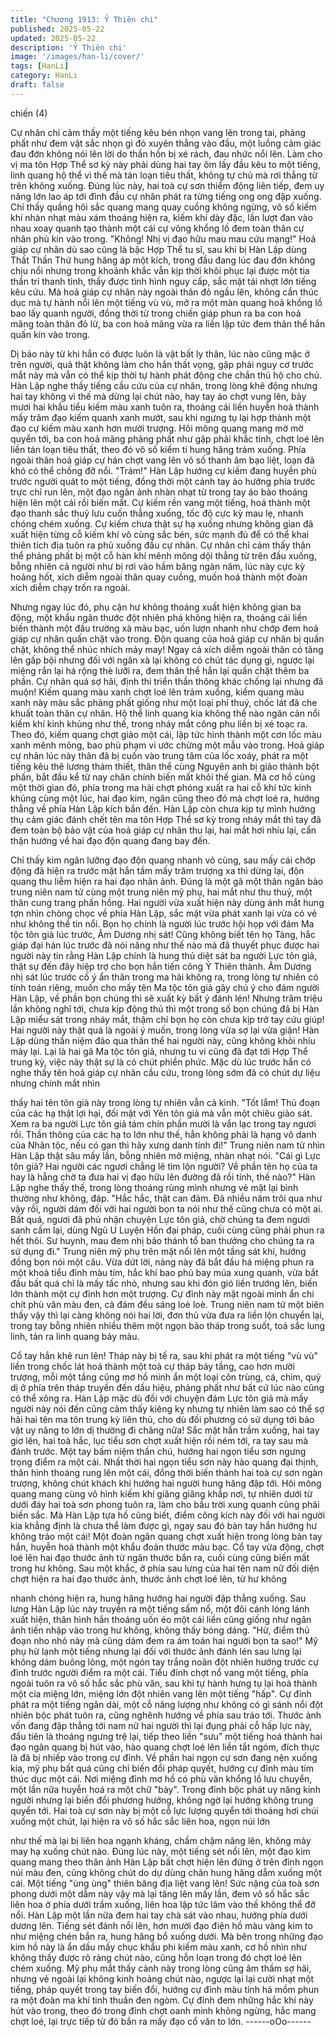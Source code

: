 ```yaml
---
title: "Chương 1913: Ỷ Thiên chi"
published: 2025-05-22
updated: 2025-05-22
description: 'Ỷ Thiên chi'
image: '/images/han-li/cover/'
tags: [HanLi]
category: HanLi
draft: false
---
```


chiến (4)

Cự nhân chỉ cảm thấy một tiếng kêu bén nhọn vang lên trong tai,
phảng phất như đem vật sắc nhọn gì đó xuyên thẳng vào đầu,
một luồng cảm giác đau đớn không nói lên lời do thần hồn bị xé
rách, đau nhức nổi lên.
Làm cho vị ma tôn Hợp Thể sơ kỳ này phải dùng hai tay ôm lấy
đầu kêu to một tiếng, linh quang hộ thể vì thế mà tán loạn tiêu
thất, không tự chủ mà rơi thẳng từ trên không xuống.
Đúng lúc này, hai toà cự sơn thiểm động liên tiếp, đem uy năng
lớn lao áp tới đỉnh đầu cự nhân phát ra từng tiếng ong ong đập
xuống.
Chỉ thấy quầng hôi sắc quang mang quay cuồng không ngừng, vô
số kiếm khí nhàn nhạt màu xám thoáng hiện ra, kiếm khí dày đặc,
lần lượt đan vào nhau xoay quanh tạo thành một cái cự võng
khổng lồ đem toàn thân cự nhân phủ kín vào trong.
"Không! Nhị vị đạo hữu mau mau cứu mạng!"
Hoả giáp cự nhân dù sao cũng là bậc Hợp Thể tu sĩ, sau khi bị
Hàn Lập dùng Thất Thần Thứ hung hăng áp một kích, trong đầu
đang lúc đau đớn không chịu nổi nhưng trong khoảnh khắc vẫn
kịp thời khôi phục lại được một tia thần trí thanh tỉnh, thấy được
tình hình nguy cấp, sắc mặt tái nhợt lớn tiếng kêu cứu.
Mà hoả giáp cự nhân này ngoài thân đỏ ngầu lên, không cần thúc
dục mà tự hành nổi lên một tiếng vù vù, mở ra một màn quang
hoả khồng lồ bao lấy quanh người, đồng thời từ trong chiến giáp
phun ra ba con hoả mãng toàn thân đỏ lừ, ba con hoả mãng vừa
ra liền lập tức đem thân thể hắn quấn kín vào trong.

Dị bảo này từ khi hắn có được luôn là vật bất ly thân, lúc nào
cũng mặc ở trên người, quả thật không làm cho hắn thất vọng,
gặp phải nguy cơ trước mắt này mà vẫn có thể kịp thời tự hành
phát động che chắn thủ hộ cho chủ.
Hàn Lập nghe thấy tiếng cầu cứu của cự nhân, trong lòng khẽ
động nhưng hai tay không vì thế mà dừng lại chút nào, hay tay áo
chợt vung lên, bảy mươi hai khẩu tiểu kiếm màu xanh tuôn ra,
thoáng cái liền huyễn hoá thành mấy trăm đạo kiếm quanh xanh
mướt, sau khi ngưng tụ lại hợp thành một đạo cự kiếm màu xanh
hơn mười trượng.
Hôi mông quang mang mờ mờ quyển tới, ba con hoả mãng
phảng phất như gặp phải khắc tinh, chợt loé lên liền tán loạn tiêu
thất, theo đó vô số kiếm ti hung hăng trảm xuống.
Phía ngoài thân hoả giáp cự hán chợt vang lên vô số thanh âm
bạo liệt, loạn đả khó có thể chống đỡ nổi.
"Trảm!"
Hàn Lập hướng cự kiếm đang huyền phù trước người quát to một
tiếng, đồng thời một cánh tay áo hướng phía trước trực chỉ run
lên, một đạo ngân ảnh nhàn nhạt từ trong tay áo bào thoáng hiện
lên một cái rồi biến mất.
Cự kiếm rền vang một tiếng, hoá thành một đạo thanh sắc thuỷ
lưu cuốn thẳng xuống, tốc độ cực kỳ mau lẹ, nhanh chóng chém
xuống.
Cự kiếm chưa thật sự hạ xuống nhưng không gian đã xuất hiện
từng cỗ kiếm khí vô cùng sắc bén, sức mạnh đủ để có thể khai
thiên tích địa tuôn ra phủ xuống đầu cự nhân.
Cự nhân chỉ cảm thấy thân thể phảng phất bị một cỗ hàn khí
mênh mông dội thẳng từ trên đầu xuống, bỗng nhiên cả người
như bị rơi vào hầm băng ngàn năm, lúc này cực kỳ hoảng hốt,
xích diễm ngoài thân quay cuồng, muốn hoá thành một đoàn xích
diễm chạy trốn ra ngoài.

Nhưng ngay lúc đó, phụ cận hư không thoáng xuất hiện không
gian ba động, một khẩu ngân thước đột nhiên phá không hiện ra,
thoáng cái liền biến thành một đầu trường xà màu bạc, uốn lượn
nhanh như chớp đem hoả giáp cự nhân quấn chặt vào trong.
Độn quang của hoả giáp cự nhân bị quấn chặt, không thể nhúc
nhích mảy may!
Ngay cả xích diễm ngoài thân có tăng lên gấp bội nhưng đối với
ngân xà lại không có chút tác dụng gì, ngược lại miệng rắn lại há
rộng thè lưỡi ra, đem thân thể hắn lại quấn chặt thêm ba phần.
Cự nhân quá sợ hãi, định thi triển thần thông khác chống lại
nhưng đã muộn!
Kiếm quang màu xanh chợt loé lên trảm xuống, kiếm quang màu
xanh này màu sắc phảng phất giống như một loại phỉ thuý, chốc
lát đã che khuất toàn thân cự nhân.
Hộ thể linh quang kia không thể nào ngăn cản nổi kiếm khí kinh
khủng như thế, trong nháy mắt công phu liền bị xé toạc ra. Theo
đó, kiếm quang chợt giảo một cái, lập tức hình thành một cơn lốc
màu xanh mênh mông, bao phủ phạm vi ước chừng một mẫu vào
trong.
Hoả giáp cự nhân lúc này thân đã bị cuốn vào trung tâm của lốc
xoáy, phát ra một tiếng kêu thê lương thảm thiết, thân thể cùng
Nguyên anh bị giảo thành bột phấn, bắt đầu kể từ nay chân chính
biến mất khỏi thế gian.
Mà cơ hồ cùng một thời gian đó, phía trong ma hải chợt phóng
xuất ra hai cỗ khí tức kinh khủng cùng một lúc, hai đạo kim, ngân
cũng theo đó mà chợt loé ra, hướng thẳng về phía Hàn Lập kích
bắn đến.
Hàn Lập còn chưa kịp tự mình hưởng thụ cảm giác đánh chết tên
ma tôn Hợp Thể sơ kỳ trong nháy mắt thì tay đã đem toàn bộ bảo
vật của hoả giáp cự nhân thu lại, hai mắt hơi nhíu lại, cẩn thận
hướng về hai đạo độn quang đang bay đến.

Chỉ thấy kim ngân lưỡng đạo độn quang nhanh vô cùng, sau mấy
cái chớp động đã hiện ra trước mặt hắn tầm mấy trăm trượng xa
thì dừng lại, độn quang thu liễm hiện ra hai đạo nhân ảnh.
Đúng là một gã một thân ngân bào trung niên nam tử cùng một
trung niên mỹ phụ, hai mắt như thu thuỷ, một thân cung trang
phấn hồng.
Hai người vừa xuất hiện này dùng ánh mắt hung tợn nhìn chòng
chọc về phía Hàn Lập, sắc mặt vừa phát xanh lại vừa có vẻ như
không thể tin nổi.
Bọn họ chính là người lúc trước hội họp với đám Ma tộc tôn giả
lúc trước, Âm Dương nhị sát! Cũng không biết tên họ Tàng, hắc
giáp đại hán lúc trước đã nói năng như thế nào mà đã thuyết
phục được hai người này tin rằng Hàn Lập chính là hung thủ diệt
sát ba người Lực tôn giả, thật sự đến đây hiệp trợ cho bọn hắn
tiến công Ỷ Thiên thành.
Âm Dương nhị sát lúc trước cố ý ẩn thân trong ma hải không ra,
trong lòng tự nhiên có tính toán riêng, muốn cho mấy tên Ma tộc
tôn giả gây chú ý cho đám người Hàn Lập, về phần bọn chúng thì
sẽ xuất kỳ bất ý đánh lén!
Nhưng trăm triệu lần không nghĩ tới, chưa kịp động thủ thì một
trong số bọn chúng đã bị Hàn Lập miểu sát trong nháy mắt, thậm
chí bọn họ còn chưa kịp trở tay cứu giúp!
Hai người này thật quá là ngoài ý muốn, trong lòng vừa sợ lại vừa
giận!
Hàn Lập dùng thần niệm đảo qua thân thể hai người này, cũng
không khỏi nhíu mày lại.
Lại là hai gã Ma tộc tôn giả, nhưng tu vi cũng đã đạt tới Hợp Thể
trung kỳ, việc này thật sự là có chút phiền phức.
Mặc dù lúc trước hắn có nghe thấy tên hoả giáp cự nhân cầu
cứu, trong lòng sớm đã có chút dự liệu nhưng chính mắt nhìn

thấy hai tên tôn giả này trong lòng tự nhiên vẫn cả kinh.
"Tốt lắm! Thủ đoạn của các hạ thật lợi hại, đối mặt với Yên tôn giả
mà vẫn một chiêu giảo sát. Xem ra ba người Lực tôn giả tám chín
phần mười là vẩn lạc trong tay ngươi rồi. Thần thông của các hạ
to lớn như thế, hẳn không phải là hạng vô danh của Nhân tộc, nếu
có gan thì hãy xưng danh tính đi!"
Trung niên nam tử nhìn Hàn Lập thật sâu mấy lần, bỗng nhiên mở
miệng, nhàn nhạt nói.
"Cái gì Lực tôn giả? Hai người các ngươi chẳng lẽ tìm lộn người?
Về phần tên họ của ta hay là hẵng chờ ta đưa hai vị đạo hữu lên
đường đã rồi tính, thế nào?"
Hàn Lập nghe thấy thế, trong lòng thoáng rùng mình nhưng vẻ
mặt lại bình thường như không, đáp.
"Hắc hắc, thật can đảm. Đã nhiều năm trôi qua như vậy rồi, người
dám đối với hai người bọn ta nói như thế cũng chưa có một ai. Bất
quá, ngươi đã phủ nhận chuyện Lực tôn giả, chờ chúng ta đem
ngươi sanh cầm lại, dùng Ngũ U Luyện Hồn đại pháp, cuối cùng
cũng phải phun ra hết thôi. Sư huynh, mau đem nhị bảo thánh tổ
ban thưởng cho chúng ta ra sử dụng đi."
Trung niên mỹ phụ trên mặt nổi lên một tầng sát khí, hướng đồng
bọn nói một câu.
Vừa dứt lời, nàng này đã bắt đầu há miệng phun ra một khoả tiểu
đỉnh màu tím, hắc khí bao phủ bay múa xung quanh, vừa bắt đầu
bất quá chỉ là mấy tấc nhỏ, nhưng sau khi đón gió liền trướng lên,
biến lớn thành một cự đỉnh hơn một trượng.
Cự đỉnh này mặt ngoài minh ẩn chi chít phù văn màu đen, cả đám
đều sáng loè loè.
Trung niên nam tử một biên thấy vậy thì lại càng không nói hai lời,
đơn thủ vừa đưa ra liền lộn chuyển lại, trong tay bỗng nhiên nhiều
thêm một ngọn bảo tháp trong suốt, toả sắc lung linh, tản ra linh
quang bảy màu.

Cổ tay hắn khẽ run lên!
Tháp này bị tế ra, sau khi phát ra một tiếng "vù vù" liền trong chốc
lát hoá thành một toà cự tháp bảy tầng, cao hơn mười trượng,
mỗi một tầng cũng mơ hồ minh ẩn một loại côn trùng, cá, chim,
quỷ dị ở phía trên tháp truyền đến dấu hiệu, phảng phất như bất
cứ lúc nào cũng có thể xông ra.
Hàn Lập mặc dù đối với chuyện đám Lực tôn giả mà mấy người
này nói đến cũng cảm thấy kiêng kỵ nhưng tự nhiên làm sao có
thể sợ hãi hai tên ma tôn trung kỳ liên thủ, cho dù đối phương có
sử dụng tới bảo vật uy năng to lớn dị thường đi chăng nữa!
Sắc mặt hắn trầm xuống, hai tay giơ lên, hai toà hắc, lục tiểu sơn
chợt xuất hiện rồi ném tới, ra tay sau mà đánh trước. Một tay bấm
niệm thần chú, hướng hai ngọn tiểu sơn ngưng trọng điểm ra một
cái.
Nhất thời hai ngọn tiểu sơn này hào quang đại thịnh, thân hình
thoáng rung lên một cái, đồng thời biến thành hai toà cự sơn
ngàn trượng, không chút khách khí hướng hai người hung hăng
đập tới.
Hôi mông quang mang cùng vô hình kiếm khí giăng giăng khắp
nơi, tự nhiên dưới từ dưới đáy hai toà sơn phong tuôn ra, làm cho
bầu trời xung quanh cũng phải biến sắc.
Mà Hàn Lập tựa hồ cũng biết, điểm công kích này đối với hai
người kia khẳng định là chưa thể làm được gì, ngay sau đó bàn
tay hắn hướng hư không trảo một cái!
Một đoàn ngân quang chợt xuất hiện trong lòng bàn tay hắn,
huyễn hoá thành một khẩu đoản thước màu bạc.
Cổ tay vừa động, chợt loé lên hai đạo thước ảnh từ ngân thước
bắn ra, cuối cùng cũng biến mất trong hư không.
Sau một khắc, ở phía sau lưng của hai tên nam nữ đối diện chợt
hiện ra hai đạo thước ảnh, thước ảnh chợt loé lên, từ hư không

nhanh chóng hiện ra, hung hăng hướng hai người đập thẳng
xuống.
Sau lưng Hàn Lập lúc này truyền ra một tiếng sấm nổ, một đôi
cánh lóng lánh xuất hiện, thân hình hắn thoáng uốn éo một cái
liền cũng giống như ngân ảnh tiến nhập vào trong hư không,
không thấy bóng dáng.
"Hừ, điểm thủ đoạn nho nhỏ này mà cũng dám đem ra ám toán
hai người bọn ta sao!"
Mỹ phụ hừ lạnh một tiếng nhưng lại đối với thước ảnh đánh lén
sau lưng lại không dám buông lỏng, một ngón tay trắng noãn đột
nhiên hướng trước cự đỉnh trước người điểm ra một cái.
Tiểu đỉnh chợt nổ vang một tiếng, phía ngoài tuôn ra vô số hắc
sắc phù văn, sau khi tự hành hưng tụ lại hoá thành một cía miệng
lớn, miệng lớn đột nhiên vang lên một tiếng "hấp".
Cự đỉnh phát ra một tiếng ngân dài, một cỗ năng lượng như
không có gì sánh nổi đột nhiên bộc phát tuôn ra, cũng nghênh
hướng về phía sau tráo tới.
Thước ảnh vốn đang đập thẳng tới nam nữ hai người thì lại đụng
phải cỗ hấp lực này, đầu tiên là thoáng ngưng trệ lại, tiếp theo liền
"sưu" một tiếng hoá thành hai đạo ngân quang bị hút vào, hào
quang chợt loé lên liền tắt ngóm, đích thực là đã bị nhiếp vào
trong cự đỉnh.
Về phần hai ngọn cự sơn đang nện xuống kia, mỹ phụ bất quá
cũng chỉ biến đổi pháp quyết, hướng cự đỉnh màu tím thúc dục
một cái.
Nơi miệng đỉnh mơ hồ có phù văn khổng lồ lưu chuyển, một lần
nữa huyễn hoá ra một chữ "bày". Trong đỉnh bộc phát uy năng
kinh người nhưng lại biến đổi phương hướng, không ngờ lại
hướng không trung quyển tới.
Hai toà cự sơn này bị một cỗ lực lượng quyển tới thoáng hơi chúi
xuống một chút, lại hiện ra vô số hắc sắc liên hoa, ngọn núi lớn

như thế mà lại bị liên hoa ngạnh kháng, chầm chậm nâng lên,
không mảy may hạ xuống chút nào.
Đúng lúc này, một tiếng sét nổi lên, một đạo kim quang mang theo
thân ảnh Hàn Lập bất chợt hiện lên đứng ở trên đỉnh ngọn núi
màu đen, cũng không chút do dự dùng chân hung hăng dẫm
xuống một cái.
Một tiếng "ùng ùng" thiên băng địa liệt vang lên!
Sức nặng của toà sơn phong dưới một dẫm này vậy mà lại tăng
lên mấy lần, đem vô số hắc sắc liên hoa ở phía dưới trầm xuống,
liên hoa lập tức lâm vào thế không thể đỡ nổi.
Hàn Lập một lần nữa đem hai tay chà sát vào nhau, hướng phía
dưới dương lên.
Tiếng sét đánh nổi lên, hơn mười đạo điện hồ màu vàng kim to
như miệng chén bắn ra, hung hăng bổ xuống dưới.
Mà bên trong những đạo kim hồ này là ẩn dấu mấy chục khẩu phi
kiếm màu xanh, cơ hồ nhìn như không thấy được rõ ràng chút
nào, cũng hỗn loạn trong đó chợt loé lên chém xuống.
Mỹ phụ mắt thấy cảnh này trong lòng cũng âm thầm sợ hãi,
nhưng vẻ ngoài lại không kinh hoảng chút nào, ngược lại lại cười
nhạt một tiếng, pháp quyết trong tay biến đổi, hướng cự đỉnh màu
tính há mồm phun ra một đoàn ma khí tinh thuần đen ngòm.
Cự đỉnh đem những hắc khí này hút vào trong, theo đó trong đỉnh
chợt oanh minh không ngừng, hắc mang chợt loé, lại trực tiếp từ
đó bắn ra mấy đạo cổ văn to lớn.
------oOo------
